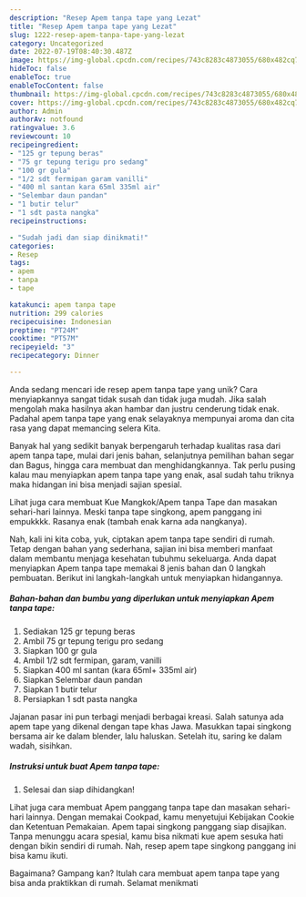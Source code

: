 ```yaml
---
description: "Resep Apem tanpa tape yang Lezat"
title: "Resep Apem tanpa tape yang Lezat"
slug: 1222-resep-apem-tanpa-tape-yang-lezat
category: Uncategorized
date: 2022-07-19T08:40:30.487Z
image: https://img-global.cpcdn.com/recipes/743c8283c4873055/680x482cq70/apem-tanpa-tape-foto-resep-utama.jpg
hideToc: false
enableToc: true
enableTocContent: false
thumbnail: https://img-global.cpcdn.com/recipes/743c8283c4873055/680x482cq70/apem-tanpa-tape-foto-resep-utama.jpg
cover: https://img-global.cpcdn.com/recipes/743c8283c4873055/680x482cq70/apem-tanpa-tape-foto-resep-utama.jpg
author: Admin
authorAv: notfound
ratingvalue: 3.6
reviewcount: 10
recipeingredient:
- "125 gr tepung beras"
- "75 gr tepung terigu pro sedang"
- "100 gr gula"
- "1/2 sdt fermipan garam vanilli"
- "400 ml santan kara 65ml 335ml air"
- "Selembar daun pandan"
- "1 butir telur"
- "1 sdt pasta nangka"
recipeinstructions:

- "Sudah jadi dan siap dinikmati!"
categories:
- Resep
tags:
- apem
- tanpa
- tape

katakunci: apem tanpa tape 
nutrition: 299 calories
recipecuisine: Indonesian
preptime: "PT24M"
cooktime: "PT57M"
recipeyield: "3"
recipecategory: Dinner

---
```





Anda sedang mencari ide resep apem tanpa tape yang unik? Cara menyiapkannya sangat tidak susah dan tidak juga mudah. Jika salah mengolah maka hasilnya akan hambar dan justru cenderung tidak enak. Padahal apem tanpa tape yang enak selayaknya mempunyai aroma dan cita rasa yang dapat memancing selera Kita.





Banyak hal yang sedikit banyak berpengaruh terhadap kualitas rasa dari apem tanpa tape, mulai dari jenis bahan, selanjutnya pemilihan bahan segar dan Bagus, hingga cara membuat dan menghidangkannya. Tak perlu pusing kalau mau menyiapkan apem tanpa tape yang enak,      asal sudah tahu triknya maka hidangan ini bisa menjadi sajian spesial.














Lihat juga cara membuat Kue Mangkok/Apem tanpa Tape dan masakan sehari-hari lainnya. Meski tanpa tape singkong, apem panggang ini empukkkk. Rasanya enak (tambah enak karna ada nangkanya).






Nah, kali ini kita coba, yuk, ciptakan apem tanpa tape sendiri di rumah. Tetap dengan bahan yang sederhana, sajian ini bisa memberi manfaat dalam membantu menjaga kesehatan tubuhmu sekeluarga. Anda dapat menyiapkan Apem tanpa tape memakai 8 jenis bahan dan 0 langkah pembuatan. Berikut ini langkah-langkah untuk menyiapkan hidangannya.

<!--inarticleads1-->

##### Bahan-bahan dan bumbu yang diperlukan untuk menyiapkan Apem tanpa tape:

1. Sediakan 125 gr tepung beras
1. Ambil 75 gr tepung terigu pro sedang
1. Siapkan 100 gr gula
1. Ambil 1/2 sdt fermipan, garam, vanilli
1. Siapkan 400 ml santan (kara 65ml+ 335ml air)
1. Siapkan Selembar daun pandan
1. Siapkan 1 butir telur
1. Persiapkan 1 sdt pasta nangka


Jajanan pasar ini pun terbagi menjadi berbagai kreasi. Salah satunya ada apem tape yang dikenal dengan tape khas Jawa. Masukkan tapai singkong bersama air ke dalam blender, lalu haluskan. Setelah itu, saring ke dalam wadah, sisihkan. 

<!--inarticleads2-->

##### Instruksi untuk buat Apem tanpa tape:


1. Selesai dan siap dihidangkan!

Lihat juga cara membuat Apem panggang tanpa tape dan masakan sehari-hari lainnya. Dengan memakai Cookpad, kamu menyetujui Kebijakan Cookie dan Ketentuan Pemakaian. Apem tapai singkong panggang siap disajikan. Tanpa menunggu acara spesial, kamu bisa nikmati kue apem sesuka hati dengan bikin sendiri di rumah. Nah, resep apem tape singkong panggang ini bisa kamu ikuti. 

Bagaimana? Gampang kan? Itulah cara membuat apem tanpa tape yang bisa anda praktikkan di rumah. Selamat menikmati
